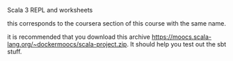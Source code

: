 Scala 3 REPL and worksheets

this corresponds to the coursera section of this course with the same name.

it is recommended that you download this archive
<https://moocs.scala-lang.org/~dockermoocs/scala-project.zip>.
It should help you test out the sbt stuff.
